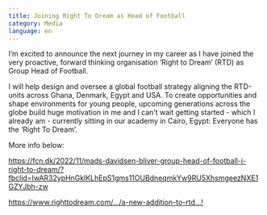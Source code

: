 ```yaml
---
title: Joining Right To Dream as Head of Football
category: Media
language: en
---
```

I’m excited to announce the next journey in my career as I have joined the very proactive, forward thinking organisation ‘Right to Dream’ (RTD) as Group Head of Football.

I will help design and oversee a global football strategy aligning the RTD-units across Ghana, Denmark, Egypt and USA. To create opportunities and shape environments for young people, upcoming generations across the globe build huge motivation in me and I can’t wait getting started - which I already am - currently sitting in our academy in Cairo, Egypt: Everyone has the ‘Right To Dream’.

More info below:

<https://fcn.dk/2022/11/mads-davidsen-bliver-group-head-of-football-i-right-to-dream/?fbclid=IwAR32ypHnGklKLhEpS1gms11OUBdneqmkYw9RU5XhsmgeezNXE1GZYJbh-zw>

<https://www.righttodream.com/.../a-new-addition-to-rtd...!>
